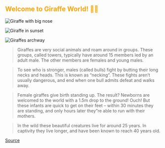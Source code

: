 ## <span style="color:orange">Welcome to Giraffe World! 🦒😀</span>
 
![Giraffe with big nose](https://www.sheldrickwildlifetrust.org/assets/representations/eyJfcmFpbHMiOnsibWVzc2FnZSI6IkJBaHBBdnZEIiwiZXhwIjpudWxsLCJwdXIiOiJibG9iX2lkIn19--f016aa1bd142e6535022447f66bf14f990396ab1/eyJfcmFpbHMiOnsibWVzc2FnZSI6IkJBaDdCem9LYzJGMlpYSjdDam9LYzNSeWFYQlVPaEZ1YjE5emRXSnpZVzF3YkdWVU9nNXBiblJsY214aFkyVlVPaFJ2Y0hScGJXbDZaVjlqYjJScGJtZFVPZ3h4ZFdGc2FYUjVhVVk2RkhKbGMybDZaVjkwYjE5c2FXMXBkRnNIYVFJZUEya0M2Z0U9IiwiZXhwIjpudWxsLCJwdXIiOiJ2YXJpYXRpb24ifX0=--1b88d1f9e66e38a191853ddeb966ae04cbe8a0e0/giraffe_4.jpg)

![Giraffe in sunset](https://images.indianexpress.com/2019/06/giraffe.jpg)

![Giraffes archway](https://anettemossbacher.com/wp-content/media/two-giraffes-archway-zebra-843x562.jpg)

>  Giraffes are very social animals and roam around in groups. These groups, called towers, typically have around 15 members led by an adult male. The other members are females and young males.

> To see who is stronger, males (called bulls) fight by butting their long necks and heads. This is known as “necking“. These fights aren’t usually dangerous, and end when one bull admits defeat and walks away.

> Female giraffes give birth standing up. The result? Newborns are welcomed to the world with a 1.5m drop to the ground! Ouch! But these infants are quick to get on their feet – within 30 minutes they are standing, and only hours later they”re able to run with their mothers.

> In the wild these beautiful creatures live for around 25 years. In captivity they live longer, and have been known to reach 40 years old.

[Source](https://www.natgeokids.com/uk/discover/animals/general-animals/ten-giraffe-facts/)
